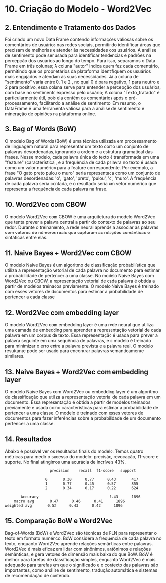 # **10. Criação do Modelo - Word2Vec**
## 2. Entendimento e Tratamento dos Dados
Foi criado um novo Data Frame contendo informações valiosas sobre os comentários de usuários nas redes sociais, permitindo identificar áreas 
que precisam de melhorias e atender às necessidades dos usuários. A análise de sentimento pode ser usada para identificar tendências e
padrões na percepção dos usuários ao longo do tempo. Para isso, separamos o Data Frame em três colunas; A coluna "autor" indica quem fez 
cada comentário, permitindo que os proprietários da plataforma identifiquem os usuários mais engajados e atendam às suas necessidades. Já a 
coluna de "sentimento" varia entre 0, 1 e 2 , no qual 0 é para negativo, 1 para neutro e 2 para positivo, essa coluna serve para entender a 
percepção dos usuários, com base no sentimento expresso pelo usuário; A coluna "Texto_tratado" é particularmente útil, pois ela contém os
comentários após o pré-processamento, facilitando a análise de sentimento. Em resumo, o DataFrame é uma ferramenta valiosa para a análise 
de sentimento e mineração de opiniões na plataforma online.

## 3. Bag of Words (BoW)
O modelo Bag of Words (BoW) é uma técnica utilizada em processamento de linguagem natural para representar um texto como um conjunto de
palavras desordenadas, ignorando a ordem e a estrutura gramatical das frases. Nesse modelo, cada palavra única do texto é transformada em
uma "feature" (característica), e a frequência de cada palavra no texto é usada como um valor numérico para a feature correspondente. Por
exemplo, a frase "O gato preto pulou o muro" seria representada como um conjunto de palavras desordenadas: 'o', 'gato', 'preto', 'pulou', 
'o', 'muro'. A frequência de cada palavra seria contada, e o resultado seria um vetor numérico que representa a frequência de cada palavra
na frase.

## 10. Word2Vec com CBOW
O modelo Word2Vec com CBOW é uma arquitetura do modelo Word2Vec que tenta prever a palavra central a partir do contexto de palavras ao seu
redor. Durante o treinamento, a rede neural aprende a associar as palavras com vetores de números reais que capturam as relações semânticas
e sintáticas entre elas.

## 11. Naive Bayes + Word2Vec com CBOW
O modelo Naive Bayes é um algoritmo de classificação probabilística que utiliza a representação vetorial de cada palavra no documento para
estimar a probabilidade de pertencer a uma classe. No modelo Naive Bayes com Word2Vec ou CBOW, a representação vetorial de cada palavra é 
obtida a partir de modelos treinados previamente. O modelo Naive Bayes é treinado com esses vetores de documentos para estimar a 
probabilidade de pertencer a cada classe.

## 12. Word2Vec com embedding layer
O modelo Word2Vec com embedding layer é uma rede neural que utiliza uma camada de embedding para aprender a representação vetorial de cada
palavra em um corpus de texto. Essa representação é usada para prever a palavra seguinte em uma sequência de palavras, e o modelo é treinado
para minimizar o erro entre a palavra prevista e a palavra real. O modelo resultante pode ser usado para encontrar palavras semanticamente
similares.

## 13. Naive Bayes + Word2Vec com embedding layer
O modelo Naive Bayes com Word2Vec ou embedding layer é um algoritmo de classificação que utiliza a representação vetorial de cada palavra
em um documento. Essa representação é obtida a partir de modelos treinados previamente e usada como características para estimar a 
probabilidade de pertencer a uma classe. O modelo é treinado com esses vetores de documentos para fazer inferências sobre a probabilidade
de um documento pertencer a uma classe.

## 14. Resultados
Abaixo é possível ver os resultados finais do modelo. Temos quatro métricas para medir o sucesso do modelo: precisão, revocação, f1-score
e suporte. No final atingimos uma acurácia de incríveis 43%.
```
                    precision    recall  f1-score   support

                  0       0.30      0.77      0.43       417
                  1       0.77      0.45      0.57       855
                  2       0.34      0.17      0.22       624

       Accuracy                                0.43      1896
    macro avg       0.47      0.46      0.41      1896
weighted avg       0.52      0.43      0.42      1896
```
## 15. Comparação BoW e Word2Vec
  Bag-of-Words (BoW) e Word2Vec são técnicas de PLN para representar o texto em formato numérico. BoW considera a frequência de cada
  palavra no texto, enquanto Word2Vec aprende relações semânticas entre palavras. Word2Vec é mais eficaz em lidar com sinônimos, antônimos
  e relações semânticas, e gera vetores de dimensão mais baixa do que BoW. BoW é melhor para tarefas de classificação simples, enquanto 
  Word2Vec é mais adequado para tarefas em que o significado e o contexto das palavras são importantes, como análise de sentimento, 
  tradução automática e sistemas de recomendação de conteúdo.

